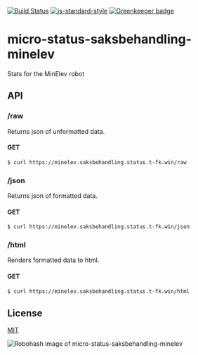 [![Build Status](https://travis-ci.org/telemark/micro-status-saksbehandling-minelev.svg?branch=master)](https://travis-ci.org/telemark/micro-status-saksbehandling-minelev)
[![js-standard-style](https://img.shields.io/badge/code%20style-standard-brightgreen.svg?style=flat)](https://github.com/feross/standard)
[![Greenkeeper badge](https://badges.greenkeeper.io/telemark/micro-status-saksbehandling-minelev.svg)](https://greenkeeper.io/)

# micro-status-saksbehandling-minelev

Stats for the MinElev robot

## API

### **/raw**

Returns json of unformatted data.

#### GET

```bash
$ curl https://minelev.saksbehandling.status.t-fk.win/raw
```

### **/json**

Returns json of formatted data.

#### GET

```bash
$ curl https://minelev.saksbehandling.status.t-fk.win/json
```

### **/html**

Renders formatted data to html. 

#### GET

```bash
$ curl https://minelev.saksbehandling.status.t-fk.win/html
```

## License

[MIT](LICENSE)

![Robohash image of micro-status-saksbehandling-minelev](https://robots.kebabstudios.party/micro-status-saksbehandling-minelev.png "Robohash image of micro-status-saksbehandling-minelev")

